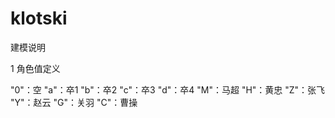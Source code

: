 # klotski

建模说明

1 角色值定义

 "0"：空
 "a"：卒1
 "b"：卒2
 "c"：卒3
 "d"：卒4
 "M"：马超
 "H"：黄忠
 "Z"：张飞
 "Y"：赵云
 "G"：关羽
 "C"：曹操
